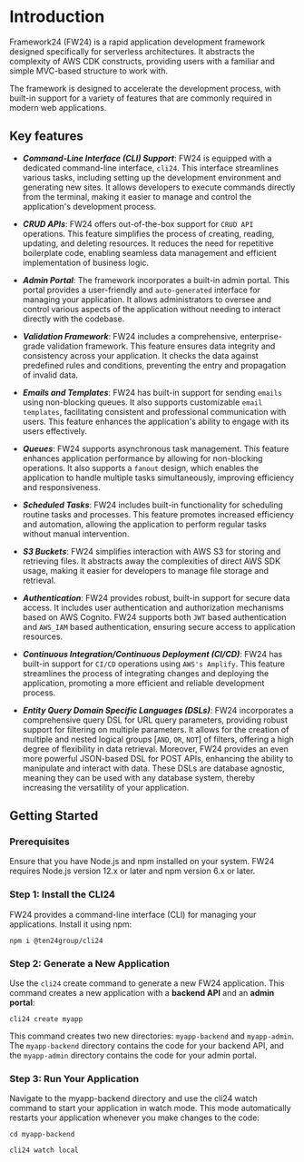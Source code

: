 # Introduction

Framework24 (FW24) is a rapid application development framework designed specifically for serverless architectures. It abstracts the complexity of AWS CDK constructs, providing users with a familiar and simple MVC-based structure to work with.

The framework is designed to accelerate the development process, with built-in support for a variety of features that are commonly required in modern web applications.

## Key features

- ***Command-Line Interface (CLI) Support***: FW24 is equipped with a dedicated command-line interface, `cli24`. This interface streamlines various tasks, including setting up the development environment and generating new sites. It allows developers to execute commands directly from the terminal, making it easier to manage and control the application's development process.

- ***CRUD APIs***: FW24 offers out-of-the-box support for `CRUD API` operations. This feature simplifies the process of creating, reading, updating, and deleting resources. It reduces the need for repetitive boilerplate code, enabling seamless data management and efficient implementation of business logic.

- ***Admin Portal***: The framework incorporates a built-in admin portal. This portal provides a user-friendly and `auto-generated` interface for managing your application. It allows administrators to oversee and control various aspects of the application without needing to interact directly with the codebase.

- ***Validation Framework***: FW24 includes a comprehensive, enterprise-grade validation framework. This feature ensures data integrity and consistency across your application. It checks the data against predefined rules and conditions, preventing the entry and propagation of invalid data.

- ***Emails and Templates***: FW24 has built-in support for sending `emails` using non-blocking queues. It also supports customizable `email templates`, facilitating consistent and professional communication with users. This feature enhances the application's ability to engage with its users effectively.

- ***Queues***: FW24 supports asynchronous task management. This feature enhances application performance by allowing for non-blocking operations. It also supports a `fanout` design, which enables the application to handle multiple tasks simultaneously, improving efficiency and responsiveness.

- ***Scheduled Tasks***: FW24 includes built-in functionality for scheduling routine tasks and processes. This feature promotes increased efficiency and automation, allowing the application to perform regular tasks without manual intervention.

- ***S3 Buckets***: FW24 simplifies interaction with AWS S3 for storing and retrieving files. It abstracts away the complexities of direct AWS SDK usage, making it easier for developers to manage file storage and retrieval.

- ***Authentication***: FW24 provides robust, built-in support for secure data access. It includes user authentication and authorization mechanisms based on AWS Cognito. FW24 supports both `JWT` based authentication and `AWS_IAM` based authentication, ensuring secure access to application resources.

- ***Continuous Integration/Continuous Deployment (CI/CD)***: FW24 has built-in support for `CI/CD` operations using `AWS's Amplify`. This feature streamlines the process of integrating changes and deploying the application, promoting a more efficient and reliable development process.

- ***Entity Query Domain Specific Languages (DSLs)***: FW24 incorporates a comprehensive query DSL for URL query parameters, providing robust support for filtering on multiple parameters. It allows for the creation of multiple and nested logical groups [`AND`, `OR`, `NOT`] of filters, offering a high degree of flexibility in data retrieval. Moreover, FW24 provides an even more powerful JSON-based DSL for POST APIs, enhancing the ability to manipulate and interact with data. These DSLs are database agnostic, meaning they can be used with any database system, thereby increasing the versatility of your application.

## Getting Started

### Prerequisites

Ensure that you have Node.js and npm installed on your system. FW24 requires Node.js version 12.x or later and npm version 6.x or later.

### Step 1: Install the CLI24

FW24 provides a command-line interface (CLI) for managing your applications. Install it using npm:

```shell
npm i @ten24group/cli24
```

### Step 2: Generate a New Application

Use the `cli24` create command to generate a new FW24 application. This command creates a new application with a **backend API** and an **admin portal**:

```shell
cli24 create myapp
```

This command creates two new directories: `myapp-backend` and `myapp-admin`. The `myapp-backend` directory contains the code for your backend API, and the `myapp-admin` directory contains the code for your admin portal.

### Step 3: Run Your Application

Navigate to the myapp-backend directory and use the cli24 watch command to start your application in watch mode. This mode automatically restarts your application whenever you make changes to the code:

```shell
cd myapp-backend

cli24 watch local
```
